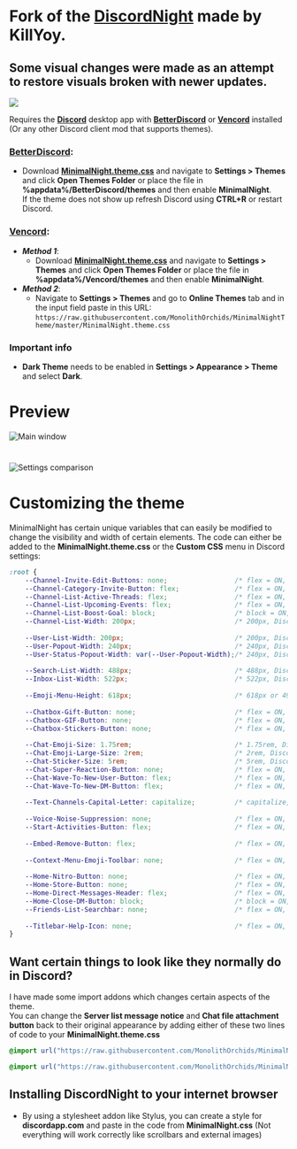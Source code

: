# Fork of the [**DiscordNight**](https://github.com/KillYoy/DiscordNight) made by KillYoy.
## Some visual changes were made as an attempt to restore visuals broken with newer updates.

![](https://i.imgur.com/Ov1iSAp.png)

Requires the [**Discord**](https://discordapp.com/) desktop app with [**BetterDiscord**](https://betterdiscord.app/) or [**Vencord**](https://vencord.dev) installed (Or any other Discord client mod that supports themes).

### [**BetterDiscord**](https://betterdiscord.app/):  
- Download [**MinimalNight.theme.css**](https://github.com/MonolithOrchids/MinimalNightTheme/blob/master/MinimalNight.theme.css) and navigate to **Settings > Themes** and click **Open Themes Folder** or place the file in **%appdata%/BetterDiscord/themes** and then enable **MinimalNight**.  
If the theme does not show up refresh Discord using **CTRL+R** or restart Discord.

### [**Vencord**](https://vencord.dev):  
- ***Method 1***: 
	- Download [**MinimalNight.theme.css**](https://github.com/MonolithOrchids/MinimalNightTheme/blob/master/MinimalNight.theme.css) and navigate to **Settings > Themes** and click **Open Themes Folder** or place the file in **%appdata%/Vencord/themes** and then enable **MinimalNight**.    
- ***Method 2***: 
	- Navigate to **Settings > Themes** and go to **Online Themes** tab and in the input field paste in this URL:  
```https://raw.githubusercontent.com/MonolithOrchids/MinimalNightTheme/master/MinimalNight.theme.css```

### Important info

- **Dark Theme** needs to be enabled in **Settings > Appearance > Theme** and select **Dark**.

# Preview

![Main window](https://i.imgur.com/JuPRJIi.png)
# 
![Settings comparison](https://i.imgur.com/DDSlClq.png)

# Customizing the theme

MinimalNight has certain unique variables that can easily be modified to change the visibility and width of certain elements. The code can either be added to the **MinimalNight.theme.css** or the **Custom CSS** menu in Discord settings:

```css
:root {
    --Channel-Invite-Edit-Buttons: none;                 /* flex = ON, none = OFF */
    --Channel-Category-Invite-Button: flex;              /* flex = ON, none = OFF */
    --Channel-List-Active-Threads: flex;                 /* flex = ON, none = OFF */
    --Channel-List-Upcoming-Events: flex;                /* flex = ON, none = OFF */
    --Channel-List-Boost-Goal: block;                    /* block = ON, none = OFF */
    --Channel-List-Width: 200px;                         /* 200px, Discord default = 240px */
	
    --User-List-Width: 200px;                            /* 200px, Discord default = 240px */
    --User-Popout-Width: 240px;                          /* 240px, Discord default = 300px */
    --User-Status-Popout-Width: var(--User-Popout-Width);/* 240px, Discord default = 300px */
	
    --Search-List-Width: 488px;                          /* 488px, Discord default = 418px */
    --Inbox-List-Width: 522px;                           /* 522px, Discord default = 480px */
	
    --Emoji-Menu-Height: 618px;                          /* 618px or 498px, Discord default = 444px */
	
    --Chatbox-Gift-Button: none;                         /* flex = ON, none = OFF */
    --Chatbox-GIF-Button: none;                          /* flex = ON, none = OFF */
    --Chatbox-Stickers-Button: none;                     /* flex = ON, none = OFF */
	
    --Chat-Emoji-Size: 1.75rem;                          /* 1.75rem, Discord default = 1.375rem */
    --Chat-Emoji-Large-Size: 2rem;                       /* 2rem, Discord default = 3rem */
    --Chat-Sticker-Size: 5rem;                           /* 5rem, Discord default = 10rem */
    --Chat-Super-Reaction-Button: none;                  /* flex = ON, none = OFF */
    --Chat-Wave-To-New-User-Button: flex;                /* flex = ON, none = OFF */
    --Chat-Wave-To-New-DM-Button: flex;                  /* flex = ON, none = OFF */
	
    --Text-Channels-Capital-Letter: capitalize;          /* capitalize, none */
	
    --Voice-Noise-Suppression: none;                     /* flex = ON, none = OFF */
    --Start-Activities-Button: flex;                     /* flex = ON, none = OFF */
	
    --Embed-Remove-Button: flex;                         /* flex = ON, none = OFF */
	
    --Context-Menu-Emoji-Toolbar: none;                  /* flex = ON, none = OFF */
	
    --Home-Nitro-Button: none;                           /* flex = ON, none = OFF */
    --Home-Store-Button: none;                           /* flex = ON, none = OFF */
    --Home-Direct-Messages-Header: flex;                 /* flex = ON, none = OFF */
    --Home-Close-DM-Button: block;                       /* block = ON, none = OFF */
    --Friends-List-Searchbar: none;                      /* flex = ON, none = OFF */
	
    --Titlebar-Help-Icon: none;                          /* flex = ON, none = OFF */
}
```

## Want certain things to look like they normally do in Discord?
I have made some import addons which changes certain aspects of the theme.   
You can change the **Server list message notice** and **Chat file attachment button** back to their original appearance by adding either of these two lines of code to your **MinimalNight.theme.css**

```css 
@import url("https://raw.githubusercontent.com/MonolithOrchids/MinimalNightTheme/master/Addons/Vanilla_ServerList_Message_Notice.theme.css"); 
```   
```css 
@import url("https://raw.githubusercontent.com/MonolithOrchids/MinimalNightTheme/master/Addons/Vanilla_Attachment_Button.theme.css"); 
```

## Installing DiscordNight to your internet browser

- By using a stylesheet addon like Stylus, you can create a style for **discordapp.com** and paste in the code from **MinimalNight.css** (Not everything will work correctly like scrollbars and external images)
